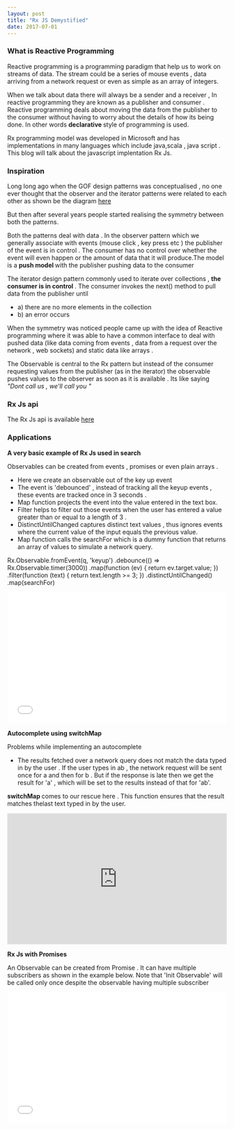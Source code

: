 ```yaml
---
layout: post
title: "Rx JS Demystified"
date: 2017-07-01
---
```


<h3> What is Reactive Programming </h3>

Reactive programming is a programming paradigm that help us to work on streams of data. The stream could be a series of mouse events , data arriving from a network request or even as simple as an array of integers.

When we talk about data there will always be a sender and a receiver , In reactive programming they are known as a publisher and consumer . Reactive programming deals about moving the data from the publisher to the consumer without having to worry about the details of how its being done. In other words <b> declarative </b> style of programming is used.

Rx programming model was developed in Microsoft and has implementations in many languages which include java,scala , java script . This blog will talk about the javascript implentation Rx Js.

<h3> Inspiration </h3>

Long long ago when the GOF design patterns was conceptualised , no one ever thought that the observer and the iterator patterns were related to each other as shown be the diagram  <a href="http://idiotechie.com/gang-of-four-gof-design-pattern"> here </a>

But then after several years people started realising the symmetry between both the patterns.

Both the patterns deal with data . In the observer pattern which we generally associate with events (mouse click , key press etc ) the publisher of the event is in control . The consumer has no control over whether the event will even happen or the amount of data that it will produce.The model is a <b> push model </b> with the publisher pushing data to the consumer

The iterator design pattern commonly used to iterate over collections , <b> the consumer is in control </b> . The consumer invokes the next() method to pull data from the publisher until 
<ul>
<li> a) there are no more elements in the collection </li>
<li> b) an error occurs </li>
</ul>

When the symmetry was noticed people came up with the idea of Reactive programming where it was able to have a common interface to deal with pushed data (like data coming from events , data from a request over the network , web sockets)
and static data like arrays .

The Observable is central to the Rx pattern but instead of the consumer requesting values from the publisher (as in the iterator) the observable pushes values to the observer as soon as it is available . Its like saying <i> "Dont call us , we'll call you " </i>

<h3> Rx Js api </h3>

The Rx Js api is available <a href="https://www.learnrxjs.io">here</a>

<h3> Applications </h3>

<b> A very basic example of Rx Js used in search </b>

Observables can be created from events , promises or even plain arrays .
<ul>
<li> Here we create an observable out of the key up event </li>
<li> The event is 'debounced' , instead of tracking all the keyup events , these events are tracked once in 3 seconds . </li>
<li> Map function projects the event into the value entered in the text box. </li>
<li> Filter helps to filter out those events when the user has entered a value greater than or equal to a length of 3 . </li>
<li> DistinctUntilChanged captures distinct text values , thus ignores events where the current value of the input equals the previous value.</li>
<li> Map function calls the searchFor which is a dummy function that returns an array of values to simulate a network query.</li>
</ul>

<div class="code">   

Rx.Observable.fromEvent(q, 'keyup')
                   .debounce(() => Rx.Observable.timer(3000))
                   .map(function (ev) { return ev.target.value; })
                   .filter(function (text) { return text.length >= 3; })
                   .distinctUntilChanged()
                   .map(searchFor)

</div>

<iframe width="100%" height="300" src="//jsfiddle.net/pree888/b3Los8j5/embedded/" allowfullscreen="allowfullscreen" frameborder="0"></iframe>



<b> Autocomplete using switchMap </b>

Problems while implementing an autocomplete

<ul>
<li> The results fetched over a network query does not match the data typed in by the user . If the user types in ab , the network request will be sent once for a and then for b . But if the response is late then we get the result for 'a' , which will be set to the results instead of that for 'ab'.</li>
</ul>

<b> switchMap </b> comes to our rescue here . This function ensures that the result matches thelast text typed in by the user.

<iframe width="100%" height="300" src="https://jsfiddle.net/pree888/vLxxe5rn/embedded/" allowfullscreen="allowfullscreen" frameborder="0"></iframe>

<b> Rx Js with Promises </b>

An Observable can be created from Promise . It can have multiple subscribers as shown in the example below.
Note that 'Init Observable' will be called only once despite the observable having multiple subscriber



<iframe width="100%" height="300" src="//jsfiddle.net/pree888/7eczw2hb/8/embedded/" allowfullscreen="allowfullscreen" frameborder="0"></iframe>

